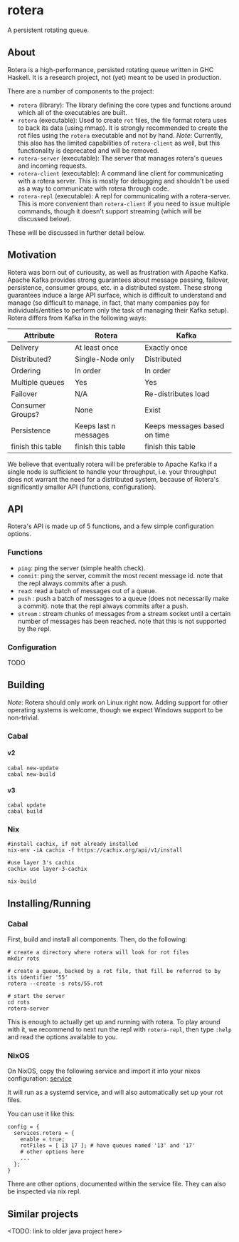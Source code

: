 # rotera
A persistent rotating queue.

## About
Rotera is a high-performance, persisted rotating queue written in GHC Haskell. It is a research project, not (yet)
meant to be used in production.

There are a number of components to the project:

* `rotera` (library): The library defining the core types and functions around which all of the executables are built.
* `rotera` (executable): Used to create `rot` files, the file format rotera uses to back its data (using mmap).
                       It is strongly recommended to create the rot files using the `rotera` executable and not
                       by hand.
                       <i>Note</i>: Currently, this also has the limited capabilities of `rotera-client` as well, but this
                       functionality is deprecated and will be removed.
* `rotera-server` (executable): The server that manages rotera's queues and incoming requests.
* `rotera-client` (executable): A command line client for communicating with a rotera server.
                                This is mostly for debugging and shouldn't be used as a way to communicate
                                with rotera through code.
* `rotera-repl` (executable): A repl for communicating with a rotera-server. This is more convenient than
                              `rotera-client` if you need to issue multiple commands, though it doesn't support
                              streaming (which will be discussed below).

These will be discussed in further detail below.

## Motivation
Rotera was born out of curiousity, as well as frustration with Apache Kafka. Apache Kafka provides strong guarantees about
message passing, failover, persistence, consumer groups, etc. in a distributed system. These strong guarantees induce
a large API surface, which is difficult to understand and manage (so difficult to manage, in fact, that many companies
pay for individuals/entities to perform only the task of managing their Kafka setup). Rotera differs from Kafka in the
following ways:

| Attribute          | Rotera                | Kafka                                                                                                                                                     |
|--------------------|-----------------------|------------------------------|
| Delivery           | At least once         | Exactly once                 |
| Distributed?       | Single-Node only      | Distributed                  |
| Ordering           | In order              | In order                     |
| Multiple queues    | Yes                   | Yes                          |
| Failover           | N/A                   | Re-distributes load          |
| Consumer Groups?   | None                  | Exist                        |
| Persistence        | Keeps last n messages | Keeps messages based on time |
| finish this table  | finish this table     | finish this table            |

We believe that eventually rotera will be preferable to Apache Kafka if a single node is sufficient to handle your
throughput, i.e. your throughput does not warrant the need for a distributed system, because of Rotera's significantly
smaller API (functions, configuration).

## API

Rotera's API is made up of 5 functions, and a few simple configuration options.

### Functions

* `ping`: ping the server (simple health check).
* `commit`: ping the server, commit the most recent message id.
            note that the repl always commits after a push.
* `read`: read a batch of messages out of a queue.
* `push` : push a batch of messages to a queue (does not necessarily make a commit).
           note that the repl always commits after a push.
* `stream` : stream chunks of messages from a stream socket until a certain number of messages has been reached.
             note that this is not supported by the repl.
  
### Configuration
TODO

## Building

<i>Note</i>: Rotera should only work on Linux right now. Adding support for other operating systems is welcome, though we expect
Windows support to be non-trivial.

### Cabal

#### v2
```
cabal new-update
cabal new-build
```

#### v3
```
cabal update
cabal build
```

### Nix
```
#install cachix, if not already installed
nix-env -iA cachix -f https://cachix.org/api/v1/install

#use layer 3's cachix
cachix use layer-3-cachix

nix-build
```

## Installing/Running

### Cabal
First, build and install all components. Then, do the following:

```
# create a directory where rotera will look for rot files
mkdir rots

# create a queue, backed by a rot file, that fill be referred to by its identifier '55'
rotera --create -s rots/55.rot

# start the server
cd rots
rotera-server
```

This is enough to actually get up and running with rotera. To play around with it, we recommend to next run
the repl with `rotera-repl`, then type `:help` and read the options available to you.

### NixOS
On NixOS, copy the following service and import it into your nixos configuration: [service](https://github.com/chessai/nixos-configs/blob/master/services/rotera.nix)

It will run as a systemd service, and will also automatically set up your rot files.

You can use it like this:

```
config = {
  services.rotera = {
    enable = true;
    rotFiles = [ 13 17 ]; # have queues named '13' and '17'
    # other options here
    ...
  };
}
```

There are other options, documented within the service file. They can also be inspected via nix repl.

## Similar projects
<TODO: link to older java project here>
